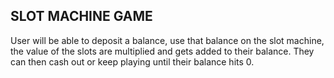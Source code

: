 ## SLOT MACHINE GAME

User will be able to deposit a balance, use that balance on the slot machine, the value of the slots are multiplied and gets added to their balance. They can then cash out or keep playing until their balance hits 0.